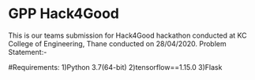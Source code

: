 # GPP Hack4Good
This is our teams submission for Hack4Good hackathon conducted at KC College of Engineering, Thane conducted on 28/04/2020.
Problem Statement:-


#Requirements:
1)Python 3.7(64-bit)
2)tensorflow==1.15.0
3)Flask

